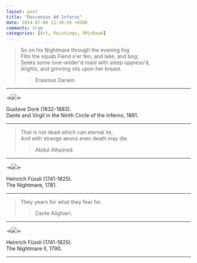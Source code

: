 ```yaml
---
layout: post
title: "Descensus Ad Inferos"
date: 2014-07-06 12:39:59 +0200
comments: true
categories: [Art, Paintings, 5MinRead]
---
```


> So on his Nightmare through the evening fog  
> Flits the squab Fiend o'er fen, and lake, and bog;  
> Seeks some love-wilder'd maid with sleep oppress'd,  
> Alights, and grinning sits upon her breast.  
>> Erasmus Darwin.

---

->![](http://i.imgur.com/z92lRso.jpg)<-

Gustave Doré (1832-1883).  
Dante and Virgil in the Ninth Circle of the Inferno, 1861.

---

> That is not dead which can eternal lie,  
> And with strange aeons even death may die.  
>> Abdul Alhazred.

---

->![](http://i.imgur.com/Aw3OYCZ.jpg)<-

Heinrich Füssli (1741-1825).  
The Nightmare, 1781.

---

> They yearn for what they fear for.  
>> Dante Alighieri.

---

->![](http://i.imgur.com/P2uCpES.jpg)<-

Heinrich Füssli (1741-1825).  
The Nightmare II, 1790.

---

